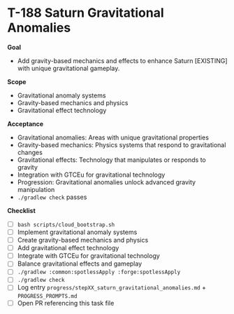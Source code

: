 # T-188 Saturn Gravitational Anomalies

**Goal**

- Add gravity-based mechanics and effects to enhance Saturn [EXISTING] with unique gravitational gameplay.

**Scope**

- Gravitational anomaly systems
- Gravity-based mechanics and physics
- Gravitational effect technology

**Acceptance**

- Gravitational anomalies: Areas with unique gravitational properties
- Gravity-based mechanics: Physics systems that respond to gravitational changes
- Gravitational effects: Technology that manipulates or responds to gravity
- Integration with GTCEu for gravitational technology
- Progression: Gravitational anomalies unlock advanced gravity manipulation
- `./gradlew check` passes

**Checklist**

- [ ] `bash scripts/cloud_bootstrap.sh`
- [ ] Implement gravitational anomaly systems
- [ ] Create gravity-based mechanics and physics
- [ ] Add gravitational effect technology
- [ ] Integrate with GTCEu for gravitational technology
- [ ] Balance gravitational effects and gameplay
- [ ] `./gradlew :common:spotlessApply :forge:spotlessApply`
- [ ] `./gradlew check`
- [ ] Log entry `progress/stepXX_saturn_gravitational_anomalies.md` + `PROGRESS_PROMPTS.md`
- [ ] Open PR referencing this task file
